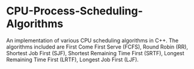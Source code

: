 # CPU-Process-Scheduling-Algorithms
An implementation of various CPU scheduling algorithms in C++. The algorithms included are First Come First Serve (FCFS), Round Robin (RR), Shortest Job First (SJF), Shortest Remaining Time First (SRTF), Longest Remaining Time First (LRTF), Longest Job First (LJF).
